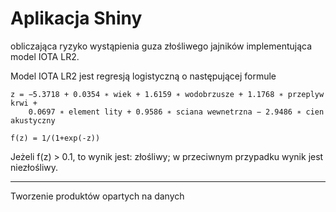 # Aplikacja Shiny
obliczająca ryzyko wystąpienia guza złośliwego jajników implementująca model IOTA LR2.


Model IOTA LR2 jest regresją logistyczną o następującej formule
```
z = −5.3718 + 0.0354 ∗ wiek + 1.6159 ∗ wodobrzusze + 1.1768 ∗ przeplyw krwi +
	0.0697 ∗ element lity + 0.9586 ∗ sciana wewnetrzna − 2.9486 ∗ cien akustyczny
```
```
f(z) = 1/(1+exp(-z))
```
Jeżeli  f(z) > 0.1, to wynik jest: złośliwy; w przeciwnym przypadku wynik jest niezłośliwy.

******
Tworzenie produktów opartych na danych
